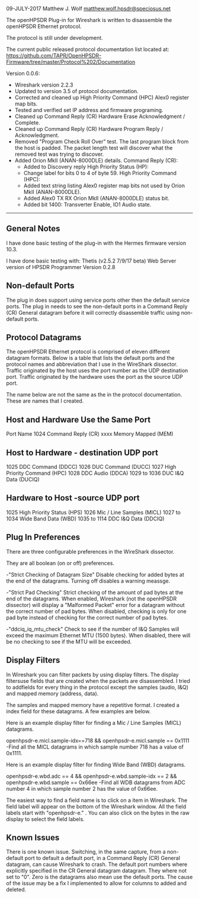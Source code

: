 09-JULY-2017 Matthew J. Wolf <matthew.wolf.hpsdr@speciosus.net>

The openHPSDR Plug-in for Wireshark is written to disassemble the openHPSDR
Ethernet protocol.

The protocol is still under development.

The current public released protocol documentation list located at:
https://github.com/TAPR/OpenHPSDR-Firmware/tree/master/Protocol%202/Documentation

Version 0.0.6:
  - Wireshark version 2.2.3
  - Updated to version 3.5 of protocol documentation.
  - Corrected and cleaned up High Priority Command (HPC) Alex0 register map
    bits.
  - Tested and verified set IP address and firmware programing.
  - Cleaned up Command Reply (CR) Hardware Erase Acknowledgment / Complete.
  - Cleaned up Command Reply (CR) Hardware Program Reply / Acknowledgment.
  - Removed "Program Check Roll Over" test. The last program block from the host
    is padded. The packet length test will discover what the removed test was
    trying to discover.
  - Added Orion MkII (ANAN-8000DLE) details.
    Command Reply (CR):
      - Added to Discovery reply
    High Priority Status (HP):
      - Change label for bits 0 to 4 of byte 59.
    High Priority Command (HPC):
       - Added text string listing Alex0 register map bits not used by
         Orion MkII (ANAN-8000DLE).
       - Added Alex0 TX RX Orion MkII (ANAN-8000DLE) status bit.
       - Added bit 1400: Transverter Enable, IO1 Audio state.

-------------------------------------------------------------------------------


General Notes
-------------
I have done basic testing of the plug-in with the Hermes firmware version 10.3.

I have done basic testing with:
Thetis (v2.5.2 7/9/17 beta)
Web Server version of HPSDR Programmer Version 0.2.8

Non-default Ports
-----------------
The plug in does support using service ports other then the default service
ports. The plug in needs to see the non-default ports in a
Command Reply (CR) General datagram before it will correctly disassemble
traffic using non-default ports.


Protocol Datagrams
------------------
The openHPSDR Ethernet protocol is comprised of eleven different datagram
formats. Below is a table that lists the default ports and the protocol names
and abbreviation that I use in the WireShark dissector. Traffic originated by
the host uses the port number as the UDP destination port. Traffic originated
by the hardware uses the port as the source UDP port.

The name below are not the same as the in the protocol documentation. These
are names that I created.

   Host and Hardware Use the Same Port
   -----------------------------------
   Port   Name
   1024   Command Reply (CR)
   xxxx   Memory Mapped (MEM)

   Host to Hardware - destination UDP port
   ---------------------------------------
   1025 	DDC Command (DDCC)
   1026 	DUC Command (DUCC)
   1027 	High Priority Command (HPC)
   1028 	DDC Audio (DDCA)
   1029 to 1036	DUC I&Q Data (DUCIQ)

   Hardware to Host -source UDP port
   ---------------------------------
   1025		High Priority Status (HPS)
   1026		Mic / Line Samples (MICL)
   1027 to 1034	Wide Band Data (WBD)
   1035 to 1114	DDC I&Q Data (DDCIQ)



Plug In Preferences
-------------------
There are three configurable preferences in the WireShark dissector.

They are all boolean (on or off) preferences.

-"Strict Checking of Datagram Size"
  Disable checking for added bytes at the end of the datagrams.
  Turning off disables a warning meassge.

-"Strict Pad Checking"
  Strict checking of the amount of pad bytes at the end of the datagrams.
  When enabled, Wireshark (not the openHPSDR dissector) will display
  a "Malformed Packet" error for a datagram without the correct
  number of pad bytes.
  When disabled, checking is only for one pad byte instead of checking
  for the correct number of pad bytes.

-"ddciq_iq_mtu_check"
 Check to see if the number of I&Q Samples
 will exceed the maximum Ethernet MTU (1500 bytes).
 When disabled, there will be no checking
 to see if the MTU will be exceeded.


Display Filters
---------------
In Wireshark you can filter packets by using display filters. The display
filtersuse fields that are created when the packets are disassembled. I tried to
addfields for every thing in the protocol except the samples (audio, I&Q) and
mapped memory (address, data).

The samples and mapped memory have a repetitive format. I created a index field
for these datagrams. A few examples are below.

Here is an example display filter for finding a Mic / Line Samples (MICL)
datagrams.

openhpsdr-e.micl.sample-idx==718 && openhpsdr-e.micl.sample == 0x1111
-Find all the MICL datagrams in which sample number 718 has a value of 0x1111.

Here is an example display filter for finding Wide Band (WBD) datagrams.

openhpsdr-e.wbd.adc == 4 && openhpsdr-e.wbd.sample-idx == 2 && openhpsdr-e.wbd.sample == 0x66ee
-Find all WDB datagrams from ADC number 4 in which sample number 2 has the value
of 0x66ee.

The easiest way to find a field name is to click on a item in Wireshark. The
field label will appear on the bottom of the Wireshark window. All the field
labels start with "openhpsdr-e." . You can also click on the bytes in the raw
display to select the field labels.


Known Issues
------------
There is one known issue. Switching, in the same capture, from a non-default
port to default a default port, in a Command Reply (CR) General datagram,  can
cause Wireshark to crash. The default port numbers where explicitly specified
in the CR General datagram datagram. They where not set to "0". Zero is the
datagrams also mean use the default ports.  The cause of the issue may be a fix
I implemented to allow for columns to added and deleted.
